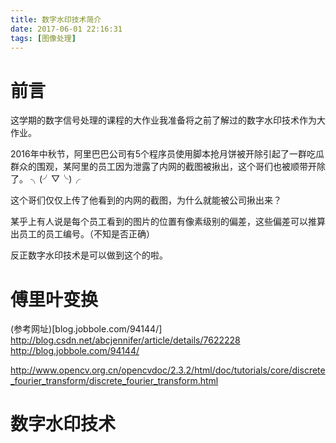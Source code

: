 ```yaml
---
title: 数字水印技术简介
date: 2017-06-01 22:16:31
tags: [图像处理]
---
```

# 前言

这学期的数字信号处理的课程的大作业我准备将之前了解过的数字水印技术作为大作业。

2016年中秋节，阿里巴巴公司有5个程序员使用脚本抢月饼被开除引起了一群吃瓜群众的围观，某阿里的员工因为泄露了内网的截图被揪出，这个哥们也被顺带开除了。 ╮(╯▽╰)╭

这个哥们仅仅上传了他看到的内网的截图，为什么就能被公司揪出来？

某乎上有人说是每个员工看到的图片的位置有像素级别的偏差，这些偏差可以推算出员工的员工编号。（不知是否正确）

反正数字水印技术是可以做到这个的啦。


# 傅里叶变换
(参考网址)[blog.jobbole.com/94144/]
http://blog.csdn.net/abcjennifer/article/details/7622228
http://blog.jobbole.com/94144/


http://www.opencv.org.cn/opencvdoc/2.3.2/html/doc/tutorials/core/discrete_fourier_transform/discrete_fourier_transform.html

# 数字水印技术
